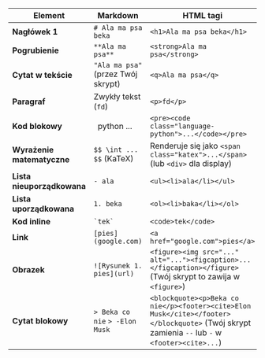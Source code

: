 | Element                    | Markdown                           | HTML tagi                                                                                                                                      |
| -------------------------- | ---------------------------------- | ---------------------------------------------------------------------------------------------------------------------------------------------- |
| **Nagłówek 1**             | `# Ala ma psa beka`                | `<h1>Ala ma psa beka</h1>`                                                                                                                     |
| **Pogrubienie**            | `**Ala ma psa**`                   | `<strong>Ala ma psa</strong>`                                                                                                                  |
| **Cytat w tekście**        | `"Ala ma psa"` (przez Twój skrypt) | `<q>Ala ma psa</q>`                                                                                                                            |
| **Paragraf**               | Zwykły tekst (`fd`)                | `<p>fd</p>`                                                                                                                                    |
| **Kod blokowy**            | ` `python ... ` `                  | `<pre><code class="language-python">...</code></pre>`                                                                                          |
| **Wyrażenie matematyczne** | `$$ \int ... $$` (KaTeX)           | Renderuje się jako `<span class="katex">...</span>` (lub `<div>` dla display)                                                                  |
| **Lista nieuporządkowana** | `- ala`                            | `<ul><li>ala</li></ul>`                                                                                                                        |
| **Lista uporządkowana**    | `1. beka`                          | `<ol><li>baka</li></ol>`                                                                                                                       |
| **Kod inline**             | `` `tek` ``                        | `<code>tek</code>`                                                                                                                             |
| **Link**                   | `[pies](google.com)`               | `<a href="google.com">pies</a>`                                                                                                                |
| **Obrazek**                | `![Rysunek 1. pies](url)`          | `<figure><img src="..." alt="..."><figcaption>...</figcaption></figure>` (Twój skrypt to zawija w `<figure>`)                                  |
| **Cytat blokowy**          | `> Beka co nie` `> -Elon Musk`     | `<blockquote><p>Beka co nie</p><footer><cite>Elon Musk</cite></footer></blockquote>` (Twój skrypt zamienia `--` lub `-` w `<footer><cite>...`) |

